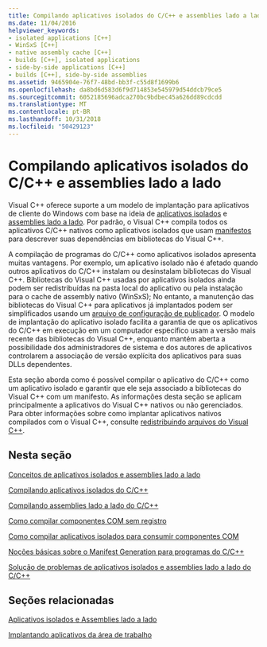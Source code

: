 ```yaml
---
title: Compilando aplicativos isolados do C/C++ e assemblies lado a lado
ms.date: 11/04/2016
helpviewer_keywords:
- isolated applications [C++]
- WinSxS [C++]
- native assembly cache [C++]
- builds [C++], isolated applications
- side-by-side applications [C++]
- builds [C++], side-by-side assemblies
ms.assetid: 9465904e-76f7-48bd-bb3f-c55d8f1699b6
ms.openlocfilehash: da8bd6d583d6f9d714853e545979d54ddcb79ce5
ms.sourcegitcommit: 6052185696adca270bc9bdbec45a626dd89cdcdd
ms.translationtype: MT
ms.contentlocale: pt-BR
ms.lasthandoff: 10/31/2018
ms.locfileid: "50429123"
---
```

# <a name="building-cc-isolated-applications-and-side-by-side-assemblies"></a>Compilando aplicativos isolados do C/C++ e assemblies lado a lado

Visual C++ oferece suporte a um modelo de implantação para aplicativos de cliente do Windows com base na ideia de [aplicativos isolados](/windows/desktop/SbsCs/isolated-applications) e [assemblies lado a lado](/windows/desktop/SbsCs/about-side-by-side-assemblies-). Por padrão, o Visual C++ compila todos os aplicativos C/C++ nativos como aplicativos isolados que usam [manifestos](https://msdn.microsoft.com/library/aa375365) para descrever suas dependências em bibliotecas do Visual C++.

A compilação de programas do C/C++ como aplicativos isolados apresenta muitas vantagens. Por exemplo, um aplicativo isolado não é afetado quando outros aplicativos do C/C++ instalam ou desinstalam bibliotecas do Visual C++. Bibliotecas do Visual C++ usadas por aplicativos isolados ainda podem ser redistribuídas na pasta local do aplicativo ou pela instalação para o cache de assembly nativo (WinSxS); No entanto, a manutenção das bibliotecas do Visual C++ para aplicativos já implantados podem ser simplificados usando um [arquivo de configuração de publicador](/windows/desktop/SbsCs/publisher-configuration). O modelo de implantação do aplicativo isolado facilita a garantia de que os aplicativos do C/C++ em execução em um computador específico usam a versão mais recente das bibliotecas do Visual C++, enquanto mantém aberta a possibilidade dos administradores de sistema e dos autores de aplicativos controlarem a associação de versão explícita dos aplicativos para suas DLLs dependentes.

Esta seção aborda como é possível compilar o aplicativo do C/C++ como um aplicativo isolado e garantir que ele seja associado a bibliotecas do Visual C++ com um manifesto. As informações desta seção se aplicam principalmente a aplicativos do Visual C++ nativos ou não gerenciados. Para obter informações sobre como implantar aplicativos nativos compilados com o Visual C++, consulte [redistribuindo arquivos do Visual C++](../ide/redistributing-visual-cpp-files.md).

## <a name="in-this-section"></a>Nesta seção

[Conceitos de aplicativos isolados e assemblies lado a lado](../build/concepts-of-isolated-applications-and-side-by-side-assemblies.md)

[Compilando aplicativos isolados do C/C++](../build/building-c-cpp-isolated-applications.md)

[Compilando assemblies lado a lado do C/C++](../build/building-c-cpp-side-by-side-assemblies.md)

[Como compilar componentes COM sem registro](../build/how-to-build-registration-free-com-components.md)

[Como compilar aplicativos isolados para consumir componentes COM](../build/how-to-build-isolated-applications-to-consume-com-components.md)

[Noções básicas sobre o Manifest Generation para programas do C/C++](../build/understanding-manifest-generation-for-c-cpp-programs.md)

[Solução de problemas de aplicativos isolados e assemblies lado a lado do C/C++](../build/troubleshooting-c-cpp-isolated-applications-and-side-by-side-assemblies.md)

## <a name="related-sections"></a>Seções relacionadas

[Aplicativos isolados e Assemblies lado a lado](/windows/desktop/SbsCs/isolated-applications-and-side-by-side-assemblies-portal)

[Implantando aplicativos da área de trabalho](../ide/deploying-native-desktop-applications-visual-cpp.md)